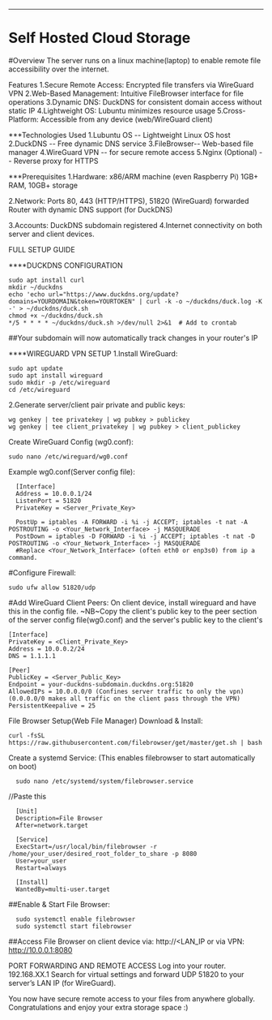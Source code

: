 *******************************************************
# Self Hosted Cloud Storage
#Overview
The server runs on a linux machine(laptop) to enable remote file accessibility over the internet.

Features
1.Secure Remote Access: Encrypted file transfers via WireGuard VPN
2.Web-Based Management: Intuitive FileBrowser interface for file operations
3.Dynamic DNS: DuckDNS for consistent domain access without static IP
4.Lightweight OS: Lubuntu minimizes resource usage
5.Cross-Platform: Accessible from any device (web/WireGuard client)

***Technologies Used
1.Lubuntu	OS -- Lightweight Linux OS host
2.DuckDNS --	Free dynamic DNS service
3.FileBrowser--	Web-based file manager
4.WireGuard	VPN -- for secure remote access
5.Nginx (Optional) --	Reverse proxy for HTTPS

***Prerequisites
1.Hardware: x86/ARM machine (even Raspberry Pi)
            1GB+ RAM, 10GB+ storage

2.Network: Ports 80, 443 (HTTP/HTTPS), 51820 (WireGuard) forwarded
          Router with dynamic DNS support (for DuckDNS)

3.Accounts: DuckDNS subdomain registered
4.Internet connectivity on both server and client devices.

FULL SETUP GUIDE

****DUCKDNS CONFIGURATION

    sudo apt install curl
    mkdir ~/duckdns
    echo 'echo url="https://www.duckdns.org/update?domains=YOURDOMAIN&token=YOURTOKEN" | curl -k -o ~/duckdns/duck.log -K -' > ~/duckdns/duck.sh
    chmod +x ~/duckdns/duck.sh
    */5 * * * * ~/duckdns/duck.sh >/dev/null 2>&1  # Add to crontab
  
  ##Your subdomain will now automatically track changes in your router's IP


****WIREGUARD VPN SETUP
1.Install WireGuard:

    sudo apt update
    sudo apt install wireguard
    sudo mkdir -p /etc/wireguard
    cd /etc/wireguard

2.Generate server/client pair private and public keys:

    wg genkey | tee privatekey | wg pubkey > publickey
    wg genkey | tee client_privatekey | wg pubkey > client_publickey
  Create WireGuard Config (wg0.conf):

    sudo nano /etc/wireguard/wg0.conf
  Example wg0.conf(Server config file):
    
      [Interface]
      Address = 10.0.0.1/24
      ListenPort = 51820
      PrivateKey = <Server_Private_Key>
      
      PostUp = iptables -A FORWARD -i %i -j ACCEPT; iptables -t nat -A POSTROUTING -o <Your_Network_Interface> -j MASQUERADE
      PostDown = iptables -D FORWARD -i %i -j ACCEPT; iptables -t nat -D POSTROUTING -o <Your_Network_Interface> -j MASQUERADE
      #Replace <Your_Network_Interface> (often eth0 or enp3s0) from ip a command.
      
   #Configure Firewall:
    
    sudo ufw allow 51820/udp
  
   #Add WireGuard Client Peers:
    On client device, install wireguard and have this in the config file.
    ~NB~Copy the client's public key to the peer section of the server config file(wg0.conf) and the server's public key to the client's 
    
    [Interface]
    PrivateKey = <Client_Private_Key>
    Address = 10.0.0.2/24
    DNS = 1.1.1.1
    
    [Peer]
    PublicKey = <Server_Public_Key>
    Endpoint = your-duckdns-subdomain.duckdns.org:51820
    AllowedIPs = 10.0.0.0/0 (Confines server traffic to only the vpn) (0.0.0.0/0 makes all traffic on the client pass through the VPN)
    PersistentKeepalive = 25

File Browser Setup(Web File Manager)
  Download & Install:
  
    curl -fsSL https://raw.githubusercontent.com/filebrowser/get/master/get.sh | bash
      
  Create a systemd Service: (This enables filebrowser to start automatically on boot)
  
      sudo nano /etc/systemd/system/filebrowser.service
  //Paste this
      
      [Unit]
      Description=File Browser
      After=network.target
      
      [Service]
      ExecStart=/usr/local/bin/filebrowser -r /home/your_user/desired_root_folder_to_share -p 8080
      User=your_user
      Restart=always
      
      [Install]
      WantedBy=multi-user.target
      
      
  ##Enable & Start File Browser:
  
      sudo systemctl enable filebrowser
      sudo systemctl start filebrowser
  ##Access File Browser on client device via:
    http://<LAN_IP or via VPN:
    http://10.0.0.1:8080

PORT FORWARDING AND REMOTE ACCESS
    Log into your router. 192.168.XX.1 
    Search for virtual settings and forward UDP 51820 to your server’s LAN IP (for WireGuard).

You now have secure remote access to your files from anywhere globally.
Congratulations and enjoy your extra storage space :)

